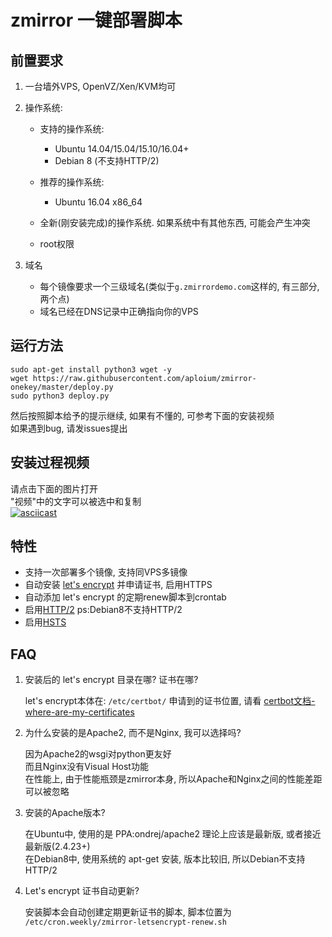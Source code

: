 # zmirror 一键部署脚本

## 前置要求

1. 一台墙外VPS, OpenVZ/Xen/KVM均可  

2. 操作系统:    
    * 支持的操作系统:  
        * Ubuntu 14.04/15.04/15.10/16.04+  
        * Debian 8 (不支持HTTP/2)  
    * 推荐的操作系统:  
        * Ubuntu 16.04 x86_64
    
    * 全新(刚安装完成)的操作系统. 如果系统中有其他东西, 可能会产生冲突   
    * root权限  

3. 域名
    * 每个镜像要求一个三级域名(类似于`g.zmirrordemo.com`这样的, 有三部分, 两个点)  
    * 域名已经在DNS记录中正确指向你的VPS
  
## 运行方法

```shell
sudo apt-get install python3 wget -y
wget https://raw.githubusercontent.com/aploium/zmirror-onekey/master/deploy.py
sudo python3 deploy.py
```

然后按照脚本给予的提示继续, 如果有不懂的, 可参考下面的安装视频  
如果遇到bug, 请发issues提出  

## 安装过程视频
请点击下面的图片打开  
"视频"中的文字可以被选中和复制  
[![asciicast](https://asciinema.org/a/83322.png)](https://asciinema.org/a/83322)  

## 特性

* 支持一次部署多个镜像, 支持同VPS多镜像  
* 自动安装 [let's encrypt](https://letsencrypt.org/) 并申请证书, 启用HTTPS  
* 自动添加 let's encrypt 的定期renew脚本到crontab  
* 启用[HTTP/2](https://zh.wikipedia.org/wiki/HTTP/2) ps:Debian8不支持HTTP/2  
* 启用[HSTS](https://zh.wikipedia.org/zh-cn/HTTP%E4%B8%A5%E6%A0%BC%E4%BC%A0%E8%BE%93%E5%AE%89%E5%85%A8)  

## FAQ

1. 安装后的 let's encrypt 目录在哪? 证书在哪?
    
    let's encrypt本体在: `/etc/certbot/`
    申请到的证书位置, 请看 [certbot文档-where-are-my-certificates](https://certbot.eff.org/docs/using.html#where-are-my-certificates)

2. 为什么安装的是Apache2, 而不是Nginx, 我可以选择吗?
    
    因为Apache2的wsgi对python更友好  
    而且Nginx没有Visual Host功能  
    在性能上, 由于性能瓶颈是zmirror本身, 所以Apache和Nginx之间的性能差距可以被忽略  

3. 安装的Apache版本?
    
    在Ubuntu中, 使用的是 PPA:ondrej/apache2 理论上应该是最新版, 或者接近最新版(2.4.23+)  
    在Debian8中, 使用系统的 apt-get 安装, 版本比较旧, 所以Debian不支持HTTP/2  

4. Let's encrypt 证书自动更新?

    安装脚本会自动创建定期更新证书的脚本, 脚本位置为 `/etc/cron.weekly/zmirror-letsencrypt-renew.sh`  
